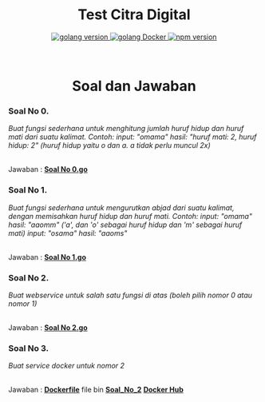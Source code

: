 <h1 align="center">Test Citra Digital</h1>
<div align="center">
  <a href="#">
    <img src="https://img.shields.io/badge/Golang-go1.12.7 windows/amd64-green" alt="golang version">
  </a>
  <a href="#">
    <img src="https://img.shields.io/badge/Docker-18.09.2, build 6247962-red" alt="golang Docker">
  </a>
  <a href="#">
    <img src="https://img.shields.io/badge/IntelliJ IDEA-2019.2-orange.svg?style=flat-square" alt="npm version">
  </a>
</div>
<br>
<br>
<h1 align="center">Soal dan Jawaban</h1>
<h3 align="left">Soal No 0.</h1>
<i>Buat fungsi sederhana untuk menghitung jumlah huruf hidup dan huruf mati dari suatu kalimat. Contoh:
   input: "omama"   hasil: "huruf mati: 2, huruf hidup: 2"  (huruf hidup yaitu o dan a. a tidak perlu muncul 2x)</i>

<br>Jawaban : [**Soal No 0.go**](https://github.com/arioki1/Test-Citra-Digital/blob/master/Soal%20No%200.go)<br>
<h3 align="left">Soal No 1.</h1>
<i>Buat fungsi sederhana untuk mengurutkan abjad dari suatu kalimat, dengan memisahkan huruf hidup dan huruf mati. Contoh:
   input: "omama"   hasil: "aaomm" ('a', dan 'o' sebagai huruf hidup dan 'm' sebagai huruf mati)
   input: "osama"   hasil: "aaoms"</i>
   
<br>Jawaban : [**Soal No 1.go**](https://github.com/arioki1/Test-Citra-Digital/blob/master/Soal%20No%201.go)<br>
<h3 align="left">Soal No 2.</h1>
<i>Buat webservice untuk salah satu fungsi di atas (boleh pilih nomor 0 atau nomor 1)</i>

<br>Jawaban : [**Soal No 2.go**](https://github.com/arioki1/Test-Citra-Digital/blob/master/Soal_No_2.go)<br>
<h3 align="left">Soal No 3.</h1>
<i>Buat service docker untuk nomor 2</i>

<br>Jawaban : 
[**Dockerfile**](https://github.com/arioki1/Test-Citra-Digital/blob/master/Dockerfile) file bin 
[**Soal_No_2**](https://github.com/arioki1/Test-Citra-Digital/blob/master/Soal_No_2)
[**Docker Hub**](https://hub.docker.com/r/mryoga12345/test_citra_digital)<br> 
